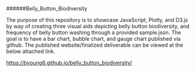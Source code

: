 ######Belly_Button_Biodiversity

The purpose of this repository is to showcase JavaScript, Plotly, and D3.js by way of creating three visual aids depicting belly button biodiversity, and frequency of belly button washing through a provided sample.json. The goal is to have a bar chart, bubble chart, and gauge chart published via github. The published website/finalized deliverable can be viewed at the below attached link.

https://byoung6.github.io/belly_button_biodiversity/
